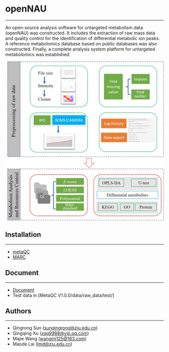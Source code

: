 # openNAU
___
An open-source analysis software for untargeted metabolism data (openNAU) was constructed. It includes the extraction of raw mass data and quality control for the identification of differential metabolic ion peaks. A reference metabolomics database based on public databases was also constructed. Finally, a complete analysis system platform for untargeted metabolomics was established.

![framework](framework.jpg#pic_center=50%)

## Installation
___

* [metaQC](MetaQC%20V1.0.0/README.md)
* [MARC](MARC%20V1.0.0/README.md)

## Document 
___
* [Document](Document.pdf)
* Test data in [MetaQC V1.0.0/data/raw_data/test/]

## Authors
___
* Qingrong Sun ([sunqingrong@zju.edu.cn](sunqingrong@zju.edu.cn))
* Qingqing Xu ([xqq9988@vip.qq.com](xqq9988@vip.qq.com))
* Majie Wang ([wangmj125@163.com](wangmj125@163.com))
* Maode Lai ([lmd@zju.edu.cn](lmd@zju.edu.cn))
